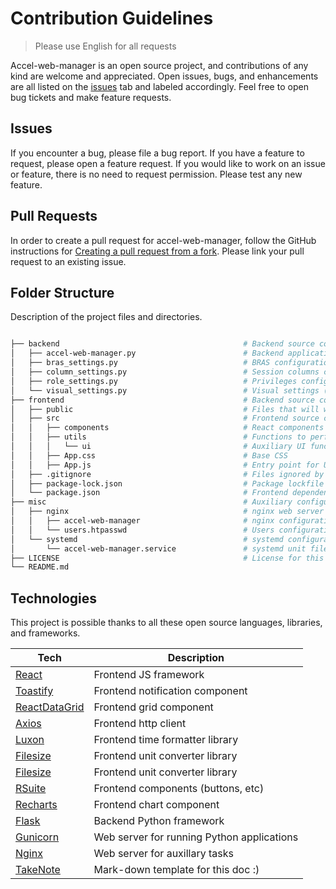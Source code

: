 # Contribution Guidelines

> Please use English for all requests

Accel-web-manager is an open source project, and contributions of any kind are welcome and appreciated. Open issues, bugs, and enhancements are all listed on the [issues](https://github.com/svlobanov/accel-web-manager/issues) tab and labeled accordingly. Feel free to open bug tickets and make feature requests.

## Issues

If you encounter a bug, please file a bug report. If you have a feature to request, please open a feature request. If you would like to work on an issue or feature, there is no need to request permission. Please test any new feature.

## Pull Requests

In order to create a pull request for accel-web-manager, follow the GitHub instructions for [Creating a pull request from a fork](https://help.github.com/en/github/collaborating-with-issues-and-pull-requests/creating-a-pull-request-from-a-fork). Please link your pull request to an existing issue.

## Folder Structure

Description of the project files and directories.
```bash

├── backend                                         # Backend source code and configuration files
│   ├── accel-web-manager.py                        # Backend application
│   ├── bras_settings.py                            # BRAS configuration list: name, host, connection options
│   ├── column_settings.py                          # Session columns configuration
│   ├── role_settings.py                            # Privileges configuration
│   └── visual_settings.py                          # Visual settings (session grid styles, notification options)
├── frontend                                        # Backend source code
│   ├── public                                      # Files that will write to dist on build
│   ├── src                                         # Frontend source code
│   │   ├── components                              # React components
│   │   ├── utils                                   # Functions to perform actions (load sessions, drop sessions, etc)
│   │   │   └── ui                                  # Auxiliary UI functions
│   │   ├── App.css                                 # Base CSS                   
│   │   ├── App.js                                  # Entry point for UI
│   ├── .gitignore                                  # Files ignored by git for frontend
│   ├── package-lock.json                           # Package lockfile
│   └── package.json                                # Frontend dependencies and additional information
├── misc                                            # Auxiliary configurations and scripts for running in prod
│   ├── nginx                                       # nginx web server configuration examples
│   │   ├── accel-web-manager                       # nginx configuration file example
│   │   └── users.htpasswd                          # Users configuration example
│   └── systemd                                     # systemd configuration examples
│       └── accel-web-manager.service               # systemd unit file for backend start
├── LICENSE                                         # License for this open source project
└── README.md
```

## Technologies

This project is possible thanks to all these open source languages, libraries, and frameworks.

| Tech                                                  | Description                                |
| ------------------------------------------------------| -------------------------------------------|
| [React](https://reactjs.org/)                         | Frontend JS framework                      |
| [Toastify](https://fkhadra.github.io/react-toastify)  | Frontend notification component            |
| [ReactDataGrid](https://reactdatagrid.io/)            | Frontend grid component                    |
| [Axios](https://axios-http.com/)                      | Frontend http client                       |
| [Luxon](https://moment.github.io/luxon/)              | Frontend time formatter library            |
| [Filesize](https://filesizejs.com/)                   | Frontend unit converter library            |
| [Filesize](https://filesizejs.com/)                   | Frontend unit converter library            |
| [RSuite](https://rsuitejs.com/)                       | Frontend components (buttons, etc)         |
| [Recharts](https://recharts.org/)                     | Frontend chart component                   |
| [Flask](https://flask.palletsprojects.com/)           | Backend Python framework                   |
| [Gunicorn](https://gunicorn.org/)                     | Web server for running Python applications |
| [Nginx](https://nginx.org/)                           | Web server for auxillary tasks             |
| [TakeNote](https://takenote.dev/)                     | Mark-down template for this doc :)         |
